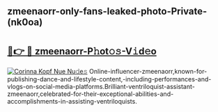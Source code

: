 ## zmeenaorr-only-fans​-leaked-photo​-Private-(nk0oa)


# <h2><a href="https://mediaupload.pro?title=zmeenaorr&ref=git">🔗👉 🔴 zmeenaorr-P𝚑ot𝚘𝚜-V𝚒d𝚎o</a></h2>

[![Corinna Kopf Nue Nu𝚍e𝚜](https://i.imgur.com/0qMVB7G.gif)](https://mediaupload.pro?title=zmeenaorr&ref=git)
Online-influencer-zmeenaorr,known-for-publishing-dance-and-lifestyle-content,-including-performances-and-vlogs-on-social-media-platforms.Brilliant-ventriloquist-assistant-zmeenaorr,celebrated-for-their-exceptional-abilities-and-accomplishments-in-assisting-ventriloquists.  